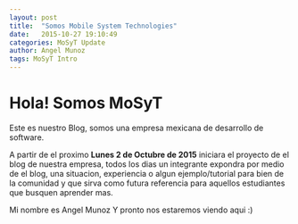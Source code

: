 ```yaml
---
layout: post
title:  "Somos Mobile System Technologies"
date:   2015-10-27 19:10:49
categories: MoSyT Update
author: Angel Munoz
tags: MoSyT Intro
---
```

# Hola! Somos MoSyT

Este es nuestro Blog, somos una empresa mexicana de desarrollo de software.

A partir de el proximo **Lunes 2 de Octubre de 2015** iniciara el proyecto de
el blog de nuestra empresa, todos los dias un integrante expondra por medio de
el blog, una situacion, experiencia o algun ejemplo/tutorial para bien de la comunidad y que sirva como futura referencia para aquellos estudiantes que busquen aprender mas.

Mi nombre es Angel Munoz Y pronto nos estaremos viendo aqui :)
